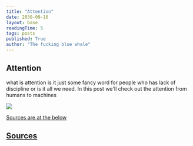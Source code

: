 ```yaml
---
title: "Attention"
date: 2030-09-10
layout: base
readingTime: 5
tags: posts
published: True
author: "The fucking blue whale"
---
```


## Attention

what is attention is it just some fancy word for people who has lack of discipline or is it all we need. In this post we'll check out the attention from humans to machines

<img src='/img/deepseek.jpg' class='img-right img-medium' >

<a href="#sources">Sources are at the below</a>

<a href='#sources' id="sources"> <h2> Sources </h2></a>

